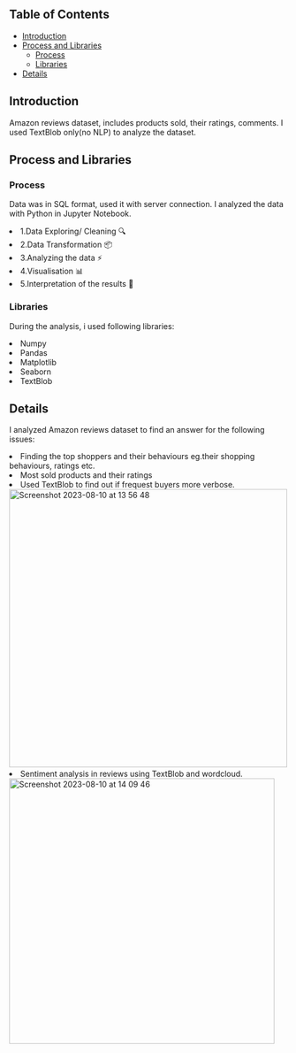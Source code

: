 ## Table of Contents
- [Introduction](#introduction)
- [Process and Libraries](#Process-and-libraries)
  - [Process](#Process)
  - [Libraries](#Libraries)
- [Details](#details)


## Introduction
Amazon reviews dataset, includes products sold, their ratings, comments. I used TextBlob only(no NLP) to analyze the dataset.

## Process and Libraries
### Process
Data was in SQL format, used it with server connection. I analyzed the data with Python in Jupyter Notebook.
 <li> 1.Data Exploring/ Cleaning 🔍
 <li> 2.Data Transformation 📦
 <li> 3.Analyzing the data ⚡️
 <li> 4.Visualisation 📊
 <li> 5.Interpretation of the results 🧠

### Libraries
During the analysis, i used following libraries:

<li>Numpy              
<li>Pandas            
<li>Matplotlib         
<li>Seaborn            
<li>TextBlob               

## Details

I analyzed Amazon reviews dataset to find an answer for the following issues:
<li> Finding the top shoppers and their behaviours eg.their shopping behaviours, ratings etc.
<li> Most sold products and their ratings
<li> Used TextBlob to find out if frequest buyers more verbose.


 <img width="503" alt="Screenshot 2023-08-10 at 13 56 48" src="https://github.com/lilalayla/Data_Analysis_Projects/assets/126274626/6144bfb6-5a08-467c-8a79-87a92c253e65">

<li> Sentiment analysis in reviews using TextBlob and wordcloud.


 <img width="480" alt="Screenshot 2023-08-10 at 14 09 46" src="https://github.com/lilalayla/Data_Analysis_Projects/assets/126274626/f94f30c9-9f77-4b0c-9ea7-6e119272b839">


